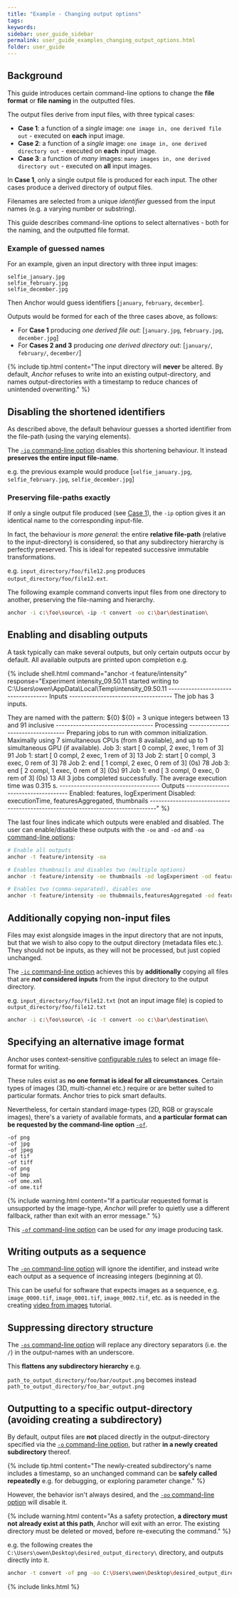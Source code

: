 ```yaml
---
title: "Example - Changing output options"
tags:
keywords:
sidebar: user_guide_sidebar
permalink: user_guide_examples_changing_output_options.html
folder: user_guide
---
```


## Background

This guide introduces certain command-line options to change the **file format** or **file naming** in the outputted files.

The output files derive from input files, with three typical cases:

- **Case 1**: a function of a *single* image: `one image in, one derived file out` - executed on **each** input image.
- **Case 2**: a function of a *single* image: `one image in, one derived directory out` - executed on **each** input image.
- **Case 3**: a function of *many* images: `many images in, one derived directory out` - executed on **all** input images.

In **Case 1**, only a single output file is produced for each input. The other cases produce a derived directory of output files.

Filenames are selected from a unique *identifier* guessed from the input names (e.g. a varying number or substring).

This guide describes command-line options to select alternatives - both for the naming, and the outputted file format.

### Example of guessed names

For an example, given an input directory with three input images:

```
selfie_january.jpg
selfie_february.jpg
selfie_december.jpg
```

Then Anchor would guess identifiers [`january`, `february`, `december`].

Outputs would be formed for each of the three cases above, as follows:

- For **Case 1** producing *one derived file out*:  [`january.jpg`, `february.jpg`, `december.jpg`]
- For **Cases 2 and 3** producing *one derived directory out*: [`january/`, `february/`, `december/`]

{% include tip.html content="The input directory will **never** be altered. By default, *Anchor* refuses to write into an existing output-directory, and names output-directories with a timestamp to reduce chances of unintended overwriting." %}

## Disabling the shortened identifiers

As described above, the default behaviour guesses a shorted identifier from the file-path (using the varying elements).

The [`-ip` command-line option](/user_guide_command_line.html#input-options) disables this shortening behaviour. It instead **preserves the entire input file-name**.

 e.g. the previous example would produce [`selfie_january.jpg`, `selfie_february.jpg`, `selfie_december.jpg`] 

### Preserving file-paths exactly

If only a single output file produced (see [Case 1](/user_guide_examples_changing_output_options.html#background)), the `-ip` option gives it an identical name to the corresponding input-file.

In fact, the behaviour is *more general*: the entire **relative file-path** (relative to the input-directory) is considered, so that any subdirectory hierarchy is perfectly preserved. This is ideal for repeated successive immutable transformations.

e.g. `input_directory/foo/file12.png` produces `output_directory/foo/file12.ext`. 

The following example command converts input files from one directory to another, preserving the file-naming and hierarchy.

```bash
anchor -i c:\foo\source\ -ip -t convert -oo c:\bar\destination\
```

## Enabling and disabling outputs

A task typically can make several outputs, but only certain outputs occur by default. All available outputs are printed upon completion e.g.

{% include shell.html
command="anchor -t feature/intensity"
response="Experiment intensity_09.50.11 started writing to C:\Users\owen\AppData\Local\Temp\intensity_09.50.11
------------------------------------ Inputs ------------------------------------
The job has 3 inputs.

They are named with the pattern: ${0}
${0} = 3 unique integers between 13 and 91 inclusive
---------------------------------- Processing ----------------------------------
Preparing jobs to run with common initialization.
Maximally using 7 simultaneous CPUs (from 8 available), and up to 1 simultaneous GPU (if available).
Job    3:       start   [  0 compl,   2 exec,   1 rem of   3]           91
Job    1:       start   [  0 compl,   2 exec,   1 rem of   3]           13
Job    2:       start   [  0 compl,   3 exec,   0 rem of   3]           78
Job    2:       end     [  1 compl,   2 exec,   0 rem of   3]   (0s)    78
Job    3:       end     [  2 compl,   1 exec,   0 rem of   3]   (0s)    91
Job    1:       end     [  3 compl,   0 exec,   0 rem of   3]   (0s)    13
All 3 jobs completed successfully. The average execution time was 0.315 s.
----------------------------------- Outputs ------------------------------------
Enabled:        features, logExperiment
Disabled:       executionTime, featuresAggregated, thumbnails
--------------------------------------------------------------------------------" %}

The last four lines indicate which outputs were enabled and disabled. The user can enable/disable these outputs with the `-oe` and `-od` and `-oa` [command-line options](/user_guide_command_line.html#output-options):

```bash
# Enable all outputs
anchor -t feature/intensity -oa

# Enables thumbnails and disables two (multiple options)
anchor -t feature/intensity -oe thumbnails -od logExperiment -od features

# Enables two (comma-separated), disables one
anchor -t feature/intensity -oe thubmnails,featuresAggregated -od features
```

## Additionally copying non-input files 

Files may exist alongside images in the input directory that are not inputs, but that we wish to also copy to the output directory (metadata files etc.). They should not be inputs, as they will not be processed, but just copied unchanged.

The [`-ic` command-line option](/user_guide_command_line.html#input-options) achieves this by **additionally** copying all files that are ***not* considered inputs** from the input directory to the output directory.

e.g. `input_directory/foo/file12.txt` (not an input image file) is copied to `output_directory/foo/file12.txt`

```bash
anchor -i c:\foo\source\ -ic -t convert -oo c:\bar\destination\
```

## Specifying an alternative image format

Anchor uses context-sensitive [configurable rules](/user_guide_supported_formats.html#writing-images) to select an image file-format for writing.

These rules exist as **no one format is ideal for all circumstances**. Certain types of images (3D, multi-channel etc.) require or are better suited to particular formats. Anchor tries to pick smart defaults.

Nevertheless, for certain standard image-types (2D, RGB or grayscale images), there's a variety of available formats, and **a particular format can be requested by the command-line option** [`-of`](/user_guide_command_line.html#output-options).

```shell
-of png
-of jpg
-of jpeg
-of tif
-of tiff
-of png
-of bmp
-of ome.xml
-of ome.tif
```

{% include warning.html content="If a particular requested format is unsupported by the image-type, *Anchor* will prefer to quietly use a different fallback, rather than exit with an error message." %}

This [`-of` command-line option](/user_guide_command_line.html#output-options) can be used for *any* image producing task.


## Writing outputs as a sequence

The [`-on` command-line option](/user_guide_command_line.html#output-options) will ignore the identifier, and instead write each output as a sequence of increasing integers (beginning at 0).

This can be useful for software that expects images as a sequence, e.g. `image_0000.tif`, `image_0001.tif`, `image_0002.tif`, etc. as is needed in the creating [video from images](/user_guide_examples_video_from_images.html) tutorial.

## Suppressing directory structure

The [`-os` command-line option](/user_guide_command_line.html#output-options) will replace any directory separators (i.e. the `/`) in the output-names with an underscore.

This **flattens any subdirectory hierarchy** e.g.

`path_to_output_directory/foo/bar/output.png` becomes instead `path_to_output_directory/foo_bar_output.png`

## Outputting to a specific output-directory (avoiding creating a subdirectory)

By default, output files are **not** placed directly in the output-directory specified via the [`-o` command-line option](/user_guide_command_line.html#output-options), but rather **in a newly created subdirectory** thereof.

{% include tip.html content="The newly-created subdirectory's name includes a timestamp, so an unchanged command can be **safely called repeatedly** e.g. for debugging, or exploring parameter change." %}

However, the behavior isn't always desired, and the [`-oo` command-line option](/user_guide_command_line.html#output-options) will disable it.

{% include warning.html content="As a safety protection, **a directory must not already exist at this path**, Anchor will exit with an error. The existing directory must be deleted or moved, before re-executing the command." %}

e.g. the following creates the `C:\Users\owen\Desktop\desired_output_directory\` directory, and outputs directly into it.

```bash
anchor -t convert -of png -oo C:\Users\owen\Desktop\desired_output_directory\
```


{% include links.html %}